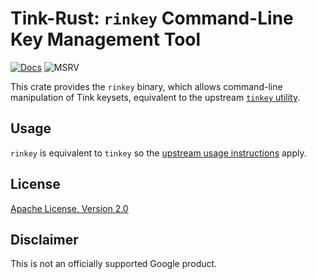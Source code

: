 # Tink-Rust: `rinkey` Command-Line Key Management Tool

[![Docs](https://img.shields.io/badge/docs-rust-brightgreen?style=for-the-badge)](https://project-oak.github.io/tink-rust/rust/rinkey)
![MSRV](https://img.shields.io/badge/rustc-1.71.1+-yellow?style=for-the-badge)

This crate provides the `rinkey` binary, which allows command-line manipulation of Tink keysets,
equivalent to the upstream [`tinkey` utility](https://github.com/google/tink/blob/master/docs/TINKEY.md).

## Usage

`rinkey` is equivalent to `tinkey` so the [upstream usage
instructions](https://github.com/google/tink/blob/master/docs/TINKEY.md#usage) apply.

## License

[Apache License, Version 2.0](http://www.apache.org/licenses/LICENSE-2.0)

## Disclaimer

This is not an officially supported Google product.
